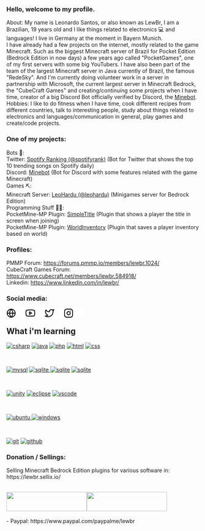 ### Hello, welcome to my profile.
About: 
My name is Leonardo Santos, or also known as LewBr, I am a Brazilian, 19 years old and I like things related to electronics 💻 and languages! I live in Germany at the moment in Bayern Munich.<br>I have already had a few projects on the internet, mostly related to the game Minecraft. Such as the biggest Minecraft server of Brazil for Pocket Edition (Bedrock Edition in now days) a few years ago called "PocketGames", one of my first servers with some big YouTubers. I have also been part of the team of the largest Minecraft server in Java currently of Brazil, the famous "RedeSky". And I'm currently doing volunteer work in a server in partnership with Microsoft, the current largest server in Minecraft Bedrock, the "CubeCraft Games" and creating/continuing some projects when I have time, creator of a big Discord Bot officially verified by Discord, the <a href="https://github.com/LewBr/Minebot">Minebot</a>.
<br>Hobbies: I like to do fitness when I have time, cook different recipes from different countries, talk to interesting people, study about things related to electronics and languages/communication in general, play games and create/code projects.

### One of my projects:
Bots 🤖:<br> 
Twitter: <a href="https://www.twitter.com/spotifyrank"> Spotify Ranking (@spotifyrank)</a> (Bot for Twitter that shows the top 10 trending songs on Spotify daily)<br>
Discord: <a href="https://github.com/LewBr/Minebot"> Minebot</a> (Bot for Discord with some features related with the game Minecraft)<br>
Games ⛏:<br>
Minecraft Server: <a href="https://www.twitter.com/leohardu"> LeoHardu (@leohardu)</a> (Minigames server for Bedrock Edition)<br>
Programming Stuff 👨‍💻:<br>
PocketMine-MP Plugin: <a href="https://github.com/LewBr/SimpleTitle"> SimpleTitle</a> (Plugin that shows a player the title in screen when joining)<br>
PocketMine-MP Plugin: <a href="https://github.com/LewBr/WorldInventory"> WorldInventory</a> (Plugin that saves a player inventory based on world)

### Profiles:
PMMP Forum: https://forums.pmmp.io/members/lewbr.1024/<br>
CubeCraft Games Forum: https://www.cubecraft.net/members/lewbr.584918/<br>
Linkedin: https://www.linkedin.com/in/lewbr/

### Social media:

[<img align="left" alt="leohardu.com" width="25px" src="https://raw.githubusercontent.com/codeSTACKr/codeSTACKr/master/img/globe-light.svg" />][website-light]
[<img align="left" alt="leohardu.com" width="25px" src="https://raw.githubusercontent.com/codeSTACKr/codeSTACKr/master/img/globe-dark.svg" />][website-dark]
[<img align="left" alt="LewBr | YouTube" width="25px" src="https://raw.githubusercontent.com/codeSTACKr/codeSTACKr/master/img/youtube-light.svg" />][youtube-light]
[<img align="left" alt="LewBr | YouTube" width="25px" src="https://raw.githubusercontent.com/codeSTACKr/codeSTACKr/master/img/youtube-dark.svg" />][youtube-dark]
[<img align="left" alt="lew_br | Twitter" width="25px" src="https://raw.githubusercontent.com/codeSTACKr/codeSTACKr/master/img/twitter-light.svg" />][twitter-light]
[<img align="left" alt="lew_br | Twitter" width="25px" src="https://raw.githubusercontent.com/codeSTACKr/codeSTACKr/master/img/twitter-dark.svg" />][twitter-dark]
[<img align="left" alt="lewbr | Instagram" width="25px" src="https://raw.githubusercontent.com/codeSTACKr/codeSTACKr/master/img/instagram-light.svg" />][instagram-light]
[<img align="left" alt="lewbr | Instagram" width="25px" src="https://raw.githubusercontent.com/codeSTACKr/codeSTACKr/master/img/instagram-dark.svg" />][instagram-dark]<br>

## What i'm learning

<p align="left">
<a href=""><img src="https://img.shields.io/badge/csharp-darkgreen.svg?style=for-the-badge&logo=csharp&logoColor=darkgreen&labelColor=ffffff" alt="csharp"></a>
<a href=""><img src="https://img.shields.io/badge/java-red.svg?style=for-the-badge&logo=java&logoColor=red&labelColor=ffffff" alt="java"></a>
<a href=""><img src="https://img.shields.io/badge/php-0768a8.svg?style=for-the-badge&logo=php&logoColor=0768a8&labelColor=ffffff" alt="php"></a>
  <a href=""><img src="https://img.shields.io/badge/html-orange.svg?style=for-the-badge&logo=html&logoColor=orange&labelColor=ffffff" alt="html"></a>
<a href=""><img src="https://img.shields.io/badge/css-blue.svg?style=for-the-badge&logo=css&logoColor=blue&labelColor=ffffff" alt="css"></a>
</p>
<br>
<p align="left">
<a href=""><img src="https://img.shields.io/badge/mysql-3aabe8.svg?style=for-the-badge&logo=mysql&logoColor=3aabe8&labelColor=ffffff" alt="mysql"></a>
<a href=""><img src="https://img.shields.io/badge/sqlite-1daede.svg?style=for-the-badge&logo=sqlite&logoColor=1daede&labelColor=ffffff" alt="sqlite">
<a href=""><img src="https://img.shields.io/badge/mongodb-green.svg?style=for-the-badge&logo=mongodb&logoColor=green&labelColor=ffffff" alt="sqlite"></a>
<a href=""><img src="https://img.shields.io/badge/redis-red.svg?style=for-the-badge&logo=redis&logoColor=red&labelColor=ffffff" alt="sqlite"></a>
</p><br>

<p align="left">
  <a href=""><img src="https://img.shields.io/badge/unity-black.svg?style=for-the-badge&logo=unity&logoColor=black&labelColor=ffffff" alt="unity"></a>
<a href=""><img src="https://img.shields.io/badge/eclipse-f7873b.svg?style=for-the-badge&logo=eclipse&logoColor=f7873b&labelColor=ffffff" alt="eclipse"></a>
<a href="">
<img src="https://img.shields.io/badge/vscode-blue.svg?style=for-the-badge&logo=visual-studio-code&labelColor=ffffff&logoColor=blue" alt="vscode">
</a>
  
</p><br>

<p align="left">
<a href="">
<img src="https://img.shields.io/badge/ubuntu-f7873b.svg?style=for-the-badge&logo=ubuntu&labelColor=ffffff&logoColor=f7873b" alt="ubuntu">
</a>
<a href=""><img src="https://img.shields.io/badge/windows-3795fa.svg?style=for-the-badge&logo=windows&logoColor=3795fa&labelColor=ffffff" alt="windows"></a>
</p><br>

<p align="left">
<a href=""><img src="https://img.shields.io/badge/git-F05032.svg?style=for-the-badge&logo=git&logoColor=F05032&labelColor=ffffff" alt="git"></a>
<a href=""><img src="https://img.shields.io/badge/github-211F1F.svg?style=for-the-badge&logo=github&logoColor=211F1F&labelColor=ffffff" alt="github"></a>

</p>

<h3 align="left">Donation / Sellings:</h3>
Selling Minecraft Bedrock Edition plugins for various software in: https://lewbr.sellix.io/<br><br>
<p><a href="https://www.buymeacoffee.com/lewbr"> <img align="left" src="https://cdn.buymeacoffee.com/buttons/v2/default-yellow.png" height="50" width="210"/></a>
<a href="https://www.patreon.com/bePatron?u=60790069"> <img height="50" width="210" src="https://s3-us-west-1.amazonaws.com/widget-images/become-patron-widget-medium%402x.png">
</a></p>
- Paypal: https://www.paypal.com/paypalme/lewbr<br>

[website-light]: https://leohardu.com#gh-light-mode-only
[website-dark]: https://leohardu.com#gh-dark-mode-only
[twitter-light]: https://twitter.com/lew_br#gh-light-mode-only
[twitter-dark]: https://twitter.com/lew_br#gh-dark-mode-only
[youtube-light]: https://www.youtube.com/c/LewGhostGames#gh-light-mode-only
[youtube-dark]: https://www.youtube.com/c/LewGhostGames#gh-dark-mode-only
[instagram-light]: https://instagram.com/lewbr#gh-light-mode-only
[instagram-dark]: https://instagram.com/lewbr#gh-dark-mode-only
